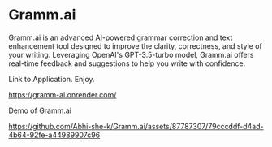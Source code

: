 # Gramm.ai

Gramm.ai is an advanced AI-powered grammar correction and text enhancement tool designed to improve the clarity, correctness, and style of your writing. Leveraging OpenAI's GPT-3.5-turbo model, Gramm.ai offers real-time feedback and suggestions to help you write with confidence.

Link to Application. Enjoy.

https://gramm-ai.onrender.com/

Demo of Gramm.ai

https://github.com/Abhi-she-k/Gramm.ai/assets/87787307/79cccddf-d4ad-4b64-92fe-a44989907c96

